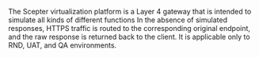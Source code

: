 The Scepter virtualization platform is a Layer 4 gateway that is intended to simulate all kinds of different functions
In the absence of simulated responses, HTTPS traffic is routed to the corresponding original endpoint, and the raw response is returned back to the client. It is applicable only to RND, UAT, and QA environments.